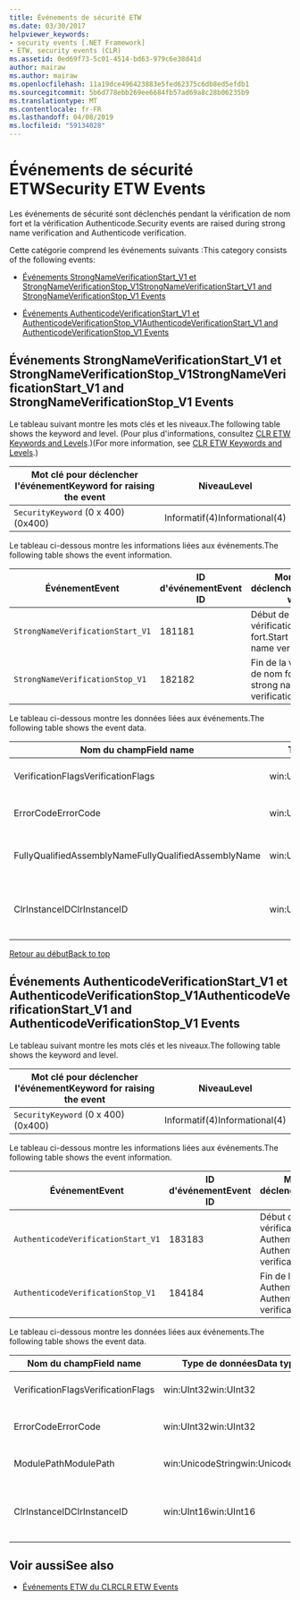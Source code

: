 ```yaml
---
title: Événements de sécurité ETW
ms.date: 03/30/2017
helpviewer_keywords:
- security events [.NET Framework]
- ETW, security events (CLR)
ms.assetid: 0ed69f73-5c01-4514-bd63-979c6e38d41d
author: mairaw
ms.author: mairaw
ms.openlocfilehash: 11a19dce496423883e5fed62375c6db8ed5efdb1
ms.sourcegitcommit: 5b6d778ebb269ee6684fb57ad69a8c28b06235b9
ms.translationtype: MT
ms.contentlocale: fr-FR
ms.lasthandoff: 04/08/2019
ms.locfileid: "59134028"
---
```

# <a name="security-etw-events"></a><span data-ttu-id="32467-102">Événements de sécurité ETW</span><span class="sxs-lookup"><span data-stu-id="32467-102">Security ETW Events</span></span>
<a name="top"></a> <span data-ttu-id="32467-103">Les événements de sécurité sont déclenchés pendant la vérification de nom fort et la vérification Authenticode.</span><span class="sxs-lookup"><span data-stu-id="32467-103">Security events are raised during strong name verification and Authenticode verification.</span></span>  
  
 <span data-ttu-id="32467-104">Cette catégorie comprend les événements suivants :</span><span class="sxs-lookup"><span data-stu-id="32467-104">This category consists of the following events:</span></span>  
  
-   [<span data-ttu-id="32467-105">Événements StrongNameVerificationStart_V1 et StrongNameVerificationStop_V1</span><span class="sxs-lookup"><span data-stu-id="32467-105">StrongNameVerificationStart_V1 and StrongNameVerificationStop_V1 Events</span></span>](#strongnameverificationstart_v1_and_strongnameverificationstop_v1_events)  
  
-   [<span data-ttu-id="32467-106">Événements AuthenticodeVerificationStart_V1 et AuthenticodeVerificationStop_V1</span><span class="sxs-lookup"><span data-stu-id="32467-106">AuthenticodeVerificationStart_V1 and AuthenticodeVerificationStop_V1 Events</span></span>](#authenticodeverificationstart_v1_and_authenticodeverificationstop_v1_events)  
  
<a name="strongnameverificationstart_v1_and_strongnameverificationstop_v1_events"></a>   
## <a name="strongnameverificationstartv1-and-strongnameverificationstopv1-events"></a><span data-ttu-id="32467-107">Événements StrongNameVerificationStart_V1 et StrongNameVerificationStop_V1</span><span class="sxs-lookup"><span data-stu-id="32467-107">StrongNameVerificationStart_V1 and StrongNameVerificationStop_V1 Events</span></span>  
 <span data-ttu-id="32467-108">Le tableau suivant montre les mots clés et les niveaux.</span><span class="sxs-lookup"><span data-stu-id="32467-108">The following table shows the keyword and level.</span></span> <span data-ttu-id="32467-109">(Pour plus d'informations, consultez [CLR ETW Keywords and Levels](../../../docs/framework/performance/clr-etw-keywords-and-levels.md).)</span><span class="sxs-lookup"><span data-stu-id="32467-109">(For more information, see [CLR ETW Keywords and Levels](../../../docs/framework/performance/clr-etw-keywords-and-levels.md).)</span></span>  
  
|<span data-ttu-id="32467-110">Mot clé pour déclencher l'événement</span><span class="sxs-lookup"><span data-stu-id="32467-110">Keyword for raising the event</span></span>|<span data-ttu-id="32467-111">Niveau</span><span class="sxs-lookup"><span data-stu-id="32467-111">Level</span></span>|  
|-----------------------------------|-----------|  
|`SecurityKeyword` <span data-ttu-id="32467-112">(0 x 400)</span><span class="sxs-lookup"><span data-stu-id="32467-112">(0x400)</span></span>|<span data-ttu-id="32467-113">Informatif(4)</span><span class="sxs-lookup"><span data-stu-id="32467-113">Informational(4)</span></span>|  
  
 <span data-ttu-id="32467-114">Le tableau ci-dessous montre les informations liées aux événements.</span><span class="sxs-lookup"><span data-stu-id="32467-114">The following table shows the event information.</span></span>  
  
|<span data-ttu-id="32467-115">Événement</span><span class="sxs-lookup"><span data-stu-id="32467-115">Event</span></span>|<span data-ttu-id="32467-116">ID d'événement</span><span class="sxs-lookup"><span data-stu-id="32467-116">Event ID</span></span>|<span data-ttu-id="32467-117">Moment du déclenchement</span><span class="sxs-lookup"><span data-stu-id="32467-117">Raised when</span></span>|  
|-----------|--------------|-----------------|  
|`StrongNameVerificationStart_V1`|<span data-ttu-id="32467-118">181</span><span class="sxs-lookup"><span data-stu-id="32467-118">181</span></span>|<span data-ttu-id="32467-119">Début de la vérification de nom fort.</span><span class="sxs-lookup"><span data-stu-id="32467-119">Start of strong name verification.</span></span>|  
|`StrongNameVerificationStop_V1`|<span data-ttu-id="32467-120">182</span><span class="sxs-lookup"><span data-stu-id="32467-120">182</span></span>|<span data-ttu-id="32467-121">Fin de la vérification de nom fort.</span><span class="sxs-lookup"><span data-stu-id="32467-121">End of strong name verification.</span></span>|  
  
 <span data-ttu-id="32467-122">Le tableau ci-dessous montre les données liées aux événements.</span><span class="sxs-lookup"><span data-stu-id="32467-122">The following table shows the event data.</span></span>  
  
|<span data-ttu-id="32467-123">Nom du champ</span><span class="sxs-lookup"><span data-stu-id="32467-123">Field name</span></span>|<span data-ttu-id="32467-124">Type de données</span><span class="sxs-lookup"><span data-stu-id="32467-124">Data type</span></span>|<span data-ttu-id="32467-125">Description</span><span class="sxs-lookup"><span data-stu-id="32467-125">Description</span></span>|  
|----------------|---------------|-----------------|  
|<span data-ttu-id="32467-126">VerificationFlags</span><span class="sxs-lookup"><span data-stu-id="32467-126">VerificationFlags</span></span>|<span data-ttu-id="32467-127">win:UInt32</span><span class="sxs-lookup"><span data-stu-id="32467-127">win:UInt32</span></span>|<span data-ttu-id="32467-128">Indicateurs de vérification.</span><span class="sxs-lookup"><span data-stu-id="32467-128">The verification flags.</span></span>|  
|<span data-ttu-id="32467-129">ErrorCode</span><span class="sxs-lookup"><span data-stu-id="32467-129">ErrorCode</span></span>|<span data-ttu-id="32467-130">win:UInt32</span><span class="sxs-lookup"><span data-stu-id="32467-130">win:UInt32</span></span>|<span data-ttu-id="32467-131">Code d'erreur HResult.</span><span class="sxs-lookup"><span data-stu-id="32467-131">The HResult error code.</span></span>|  
|<span data-ttu-id="32467-132">FullyQualifiedAssemblyName</span><span class="sxs-lookup"><span data-stu-id="32467-132">FullyQualifiedAssemblyName</span></span>|<span data-ttu-id="32467-133">win:UnicodeString</span><span class="sxs-lookup"><span data-stu-id="32467-133">win:UnicodeString</span></span>|<span data-ttu-id="32467-134">Nom d'assembly qualifié complet.</span><span class="sxs-lookup"><span data-stu-id="32467-134">The fully qualified assembly name.</span></span>|  
|<span data-ttu-id="32467-135">ClrInstanceID</span><span class="sxs-lookup"><span data-stu-id="32467-135">ClrInstanceID</span></span>|<span data-ttu-id="32467-136">win:UInt16</span><span class="sxs-lookup"><span data-stu-id="32467-136">win:UInt16</span></span>|<span data-ttu-id="32467-137">ID unique de l'instance de CLR ou CoreCLR.</span><span class="sxs-lookup"><span data-stu-id="32467-137">Unique ID for the instance of CLR or CoreCLR.</span></span>|  
  
 [<span data-ttu-id="32467-138">Retour au début</span><span class="sxs-lookup"><span data-stu-id="32467-138">Back to top</span></span>](#top)  
  
<a name="authenticodeverificationstart_v1_and_authenticodeverificationstop_v1_events"></a>   
## <a name="authenticodeverificationstartv1-and-authenticodeverificationstopv1-events"></a><span data-ttu-id="32467-139">Événements AuthenticodeVerificationStart_V1 et AuthenticodeVerificationStop_V1</span><span class="sxs-lookup"><span data-stu-id="32467-139">AuthenticodeVerificationStart_V1 and AuthenticodeVerificationStop_V1 Events</span></span>  
 <span data-ttu-id="32467-140">Le tableau suivant montre les mots clés et les niveaux.</span><span class="sxs-lookup"><span data-stu-id="32467-140">The following table shows the keyword and level.</span></span>  
  
|<span data-ttu-id="32467-141">Mot clé pour déclencher l'événement</span><span class="sxs-lookup"><span data-stu-id="32467-141">Keyword for raising the event</span></span>|<span data-ttu-id="32467-142">Niveau</span><span class="sxs-lookup"><span data-stu-id="32467-142">Level</span></span>|  
|-----------------------------------|-----------|  
|`SecurityKeyword` <span data-ttu-id="32467-143">(0 x 400)</span><span class="sxs-lookup"><span data-stu-id="32467-143">(0x400)</span></span>|<span data-ttu-id="32467-144">Informatif(4)</span><span class="sxs-lookup"><span data-stu-id="32467-144">Informational(4)</span></span>|  
  
 <span data-ttu-id="32467-145">Le tableau ci-dessous montre les informations liées aux événements.</span><span class="sxs-lookup"><span data-stu-id="32467-145">The following table shows the event information.</span></span>  
  
|<span data-ttu-id="32467-146">Événement</span><span class="sxs-lookup"><span data-stu-id="32467-146">Event</span></span>|<span data-ttu-id="32467-147">ID d'événement</span><span class="sxs-lookup"><span data-stu-id="32467-147">Event ID</span></span>|<span data-ttu-id="32467-148">Moment du déclenchement</span><span class="sxs-lookup"><span data-stu-id="32467-148">Raised when</span></span>|  
|-----------|--------------|-----------------|  
|`AuthenticodeVerificationStart_V1`|<span data-ttu-id="32467-149">183</span><span class="sxs-lookup"><span data-stu-id="32467-149">183</span></span>|<span data-ttu-id="32467-150">Début de la vérification Authenticode.</span><span class="sxs-lookup"><span data-stu-id="32467-150">Start of Authenticode verification.</span></span>|  
|`AuthenticodeVerificationStop_V1`|<span data-ttu-id="32467-151">184</span><span class="sxs-lookup"><span data-stu-id="32467-151">184</span></span>|<span data-ttu-id="32467-152">Fin de la vérification Authenticode.</span><span class="sxs-lookup"><span data-stu-id="32467-152">End of Authenticode verification.</span></span>|  
  
 <span data-ttu-id="32467-153">Le tableau ci-dessous montre les données liées aux événements.</span><span class="sxs-lookup"><span data-stu-id="32467-153">The following table shows the event data.</span></span>  
  
|<span data-ttu-id="32467-154">Nom du champ</span><span class="sxs-lookup"><span data-stu-id="32467-154">Field name</span></span>|<span data-ttu-id="32467-155">Type de données</span><span class="sxs-lookup"><span data-stu-id="32467-155">Data type</span></span>|<span data-ttu-id="32467-156">Description</span><span class="sxs-lookup"><span data-stu-id="32467-156">Description</span></span>|  
|----------------|---------------|-----------------|  
|<span data-ttu-id="32467-157">VerificationFlags</span><span class="sxs-lookup"><span data-stu-id="32467-157">VerificationFlags</span></span>|<span data-ttu-id="32467-158">win:UInt32</span><span class="sxs-lookup"><span data-stu-id="32467-158">win:UInt32</span></span>|<span data-ttu-id="32467-159">Indicateurs de vérification.</span><span class="sxs-lookup"><span data-stu-id="32467-159">The verification flags.</span></span>|  
|<span data-ttu-id="32467-160">ErrorCode</span><span class="sxs-lookup"><span data-stu-id="32467-160">ErrorCode</span></span>|<span data-ttu-id="32467-161">win:UInt32</span><span class="sxs-lookup"><span data-stu-id="32467-161">win:UInt32</span></span>|<span data-ttu-id="32467-162">Code d'erreur HResult.</span><span class="sxs-lookup"><span data-stu-id="32467-162">The HResult error code.</span></span>|  
|<span data-ttu-id="32467-163">ModulePath</span><span class="sxs-lookup"><span data-stu-id="32467-163">ModulePath</span></span>|<span data-ttu-id="32467-164">win:UnicodeString</span><span class="sxs-lookup"><span data-stu-id="32467-164">win:UnicodeString</span></span>|<span data-ttu-id="32467-165">Chemin d’accès du module.</span><span class="sxs-lookup"><span data-stu-id="32467-165">The module path.</span></span>|  
|<span data-ttu-id="32467-166">ClrInstanceID</span><span class="sxs-lookup"><span data-stu-id="32467-166">ClrInstanceID</span></span>|<span data-ttu-id="32467-167">win:UInt16</span><span class="sxs-lookup"><span data-stu-id="32467-167">win:UInt16</span></span>|<span data-ttu-id="32467-168">ID unique de l'instance de CLR ou CoreCLR.</span><span class="sxs-lookup"><span data-stu-id="32467-168">Unique ID for the instance of CLR or CoreCLR.</span></span>|  
  
## <a name="see-also"></a><span data-ttu-id="32467-169">Voir aussi</span><span class="sxs-lookup"><span data-stu-id="32467-169">See also</span></span>

- [<span data-ttu-id="32467-170">Événements ETW du CLR</span><span class="sxs-lookup"><span data-stu-id="32467-170">CLR ETW Events</span></span>](../../../docs/framework/performance/clr-etw-events.md)
